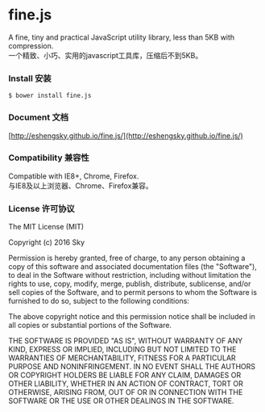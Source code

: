 # fine.js
A fine, tiny and practical JavaScript utility library, less than 5KB with compression.  
一个精致、小巧、实用的javascript工具库，压缩后不到5KB。

### Install 安装 
`$ bower install fine.js`  

### Document 文档
[http://eshengsky.github.io/fine.js/](http://eshengsky.github.io/fine.js/)

### Compatibility 兼容性
Compatible with IE8+, Chrome, Firefox.  
与IE8及以上浏览器、Chrome、Firefox兼容。

### License 许可协议
The MIT License (MIT)

Copyright (c) 2016 Sky

Permission is hereby granted, free of charge, to any person obtaining a copy
of this software and associated documentation files (the "Software"), to deal
in the Software without restriction, including without limitation the rights
to use, copy, modify, merge, publish, distribute, sublicense, and/or sell
copies of the Software, and to permit persons to whom the Software is
furnished to do so, subject to the following conditions:

The above copyright notice and this permission notice shall be included in all
copies or substantial portions of the Software.

THE SOFTWARE IS PROVIDED "AS IS", WITHOUT WARRANTY OF ANY KIND, EXPRESS OR
IMPLIED, INCLUDING BUT NOT LIMITED TO THE WARRANTIES OF MERCHANTABILITY,
FITNESS FOR A PARTICULAR PURPOSE AND NONINFRINGEMENT. IN NO EVENT SHALL THE
AUTHORS OR COPYRIGHT HOLDERS BE LIABLE FOR ANY CLAIM, DAMAGES OR OTHER
LIABILITY, WHETHER IN AN ACTION OF CONTRACT, TORT OR OTHERWISE, ARISING FROM,
OUT OF OR IN CONNECTION WITH THE SOFTWARE OR THE USE OR OTHER DEALINGS IN THE
SOFTWARE.